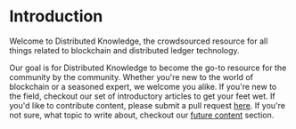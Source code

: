 # Introduction

Welcome to Distributed Knowledge, the crowdsourced resource for all things related to blockchain and distributed ledger technology.  

Our goal is for Distributed Knowledge to become the go-to resource for the community by the community. Whether you're new to the world of blockchain or a seasoned expert, we welcome you alike. If you're new to the field, checkout our set of introductory articles to get your feet wet. If you'd like to contribute content, please submit a pull request [here](https://github.com/ManhattanDeveloper/Distributed-Knowledge). If you're not sure, what topic to write about, checkout our [future content](distributed_knowledge/contributing.md) section.